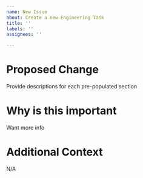 ```yaml
---
name: New Issue
about: Create a new Engineering Task
title: ''
labels: ''
assignees: ''

---
```


# Proposed Change
Provide descriptions for each pre-populated section

# Why is this important
Want more info

# Additional Context
N/A
